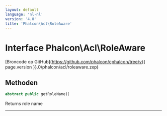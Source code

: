 ```yaml
---
layout: default
language: 'nl-nl'
version: '4.0'
title: 'Phalcon\Acl\RoleAware'
---
```

# Interface **Phalcon\Acl\RoleAware**

[Broncode op GitHub](https://github.com/phalcon/cphalcon/tree/v{{ page.version }}.0/phalcon/acl/roleaware.zep)

## Methoden

```php
abstract public getRoleName()
```

Returns role name

* * *